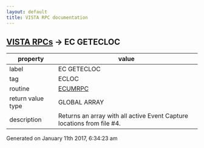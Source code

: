 ```yaml
---
layout: default
title: VISTA RPC documentation
---
```




## [VISTA RPCs](TableOfContent.md) &#8594; EC GETECLOC 

 property | value 
--- | --- 
 label | EC GETECLOC
 tag | ECLOC
 routine | [ECUMRPC](http://code.osehra.org/dox/Routine_ECUMRPC_source.html)
 return value type | GLOBAL ARRAY
 description | Returns an array with all active Event Capture locations from file #4.




Generated on January 11th 2017, 6:34:23 am